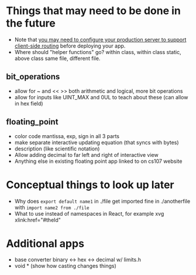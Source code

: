 
# Things that may need to be done in the future
- Note that [you may need to configure your production server to support client-side routing](#serving-apps-with-client-side-routing) before deploying your app.
- Where should "helper functions" go?  within class, within class static, above class same file, different file.

## bit_operations
- allow for ~ and << >> both arithmetic and logical, more bit operations
- allow for inputs like UINT_MAX and 0UL to teach about these (can allow in hex field)

## floating_point
- color code mantissa, exp, sign in all 3 parts
- make separate interactive updating equation (that syncs with bytes)
- description (like scientific notation)
- Allow adding decimal to far left and right of interactive view
- Anything else in existing floating point app linked to on cs107 website


# Conceptual things to look up later
- Why does `export default name1` in ./file get imported fine in ./anotherfile with `import name2 from ./file`
- What to use instead of namespaces in React, for example xvg xlink:href="#theId"


# Additional apps
- base converter binary <-> hex <-> decimal w/ limits.h
- void * (show how casting changes things)






